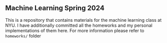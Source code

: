 ## Machine Learning Spring 2024

This is a repository that contains materials for the machine learning class at NYU. I have additionally committed all the homeworks and my personal implementations of them here. For more information please refer to `homeworks/` folder
